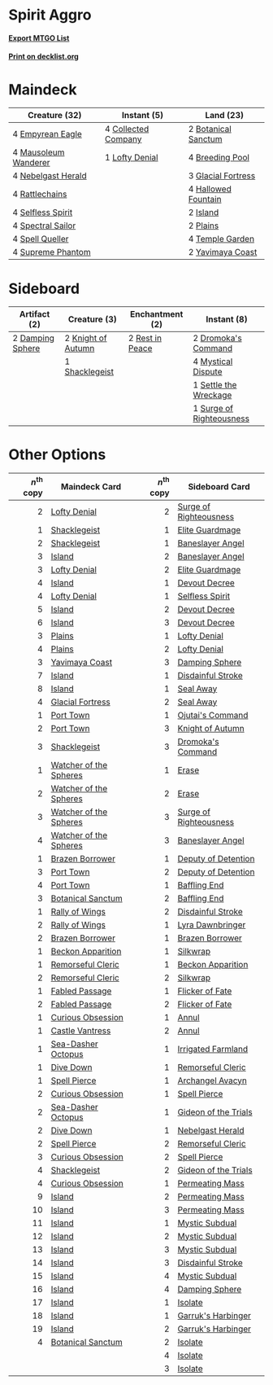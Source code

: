 # Spirit Aggro

#### [Export MTGO List](../collection/Spirit%20Aggro/Spirit%20Aggro.txt)
#### [Print on decklist.org](http://decklist.org/?deckmain=2%09Botanical%20Sanctum%0A4%09Breeding%20Pool%0A4%09Collected%20Company%0A4%09Empyrean%20Eagle%0A3%09Glacial%20Fortress%0A4%09Hallowed%20Fountain%0A2%09Island%0A1%09Lofty%20Denial%0A4%09Mausoleum%20Wanderer%0A4%09Nebelgast%20Herald%0A2%09Plains%0A4%09Rattlechains%0A4%09Selfless%20Spirit%0A4%09Spectral%20Sailor%0A4%09Spell%20Queller%0A4%09Supreme%20Phantom%0A4%09Temple%20Garden%0A2%09Yavimaya%20Coast&deckside=2%09Damping%20Sphere%0A2%09Dromoka's%20Command%0A2%09Knight%20of%20Autumn%0A4%09Mystical%20Dispute%0A2%09Rest%20in%20Peace%0A1%09Settle%20the%20Wreckage%0A1%09Shacklegeist%0A1%09Surge%20of%20Righteousness)
# Maindeck

|                                         Creature (32)                                         |                                         Instant (5)                                          |                                          Land (23)                                           |
|-----------------------------------------------------------------------------------------------|----------------------------------------------------------------------------------------------|----------------------------------------------------------------------------------------------|
|4 [Empyrean Eagle](http://gatherer.wizards.com/Pages/Card/Details.aspx?multiverseid=466962)    |4 [Collected Company](http://gatherer.wizards.com/Pages/Card/Details.aspx?multiverseid=394519)|2 [Botanical Sanctum](http://gatherer.wizards.com/Pages/Card/Details.aspx?multiverseid=417817)|
|4 [Mausoleum Wanderer](http://gatherer.wizards.com/Pages/Card/Details.aspx?multiverseid=414364)|1 [Lofty Denial](http://gatherer.wizards.com/Pages/Card/Details.aspx?multiverseid=485379)     |4 [Breeding Pool](http://gatherer.wizards.com/Pages/Card/Details.aspx?multiverseid=97088)     |
|4 [Nebelgast Herald](http://gatherer.wizards.com/Pages/Card/Details.aspx?multiverseid=414366)  |                                                                                              |3 [Glacial Fortress](http://gatherer.wizards.com/Pages/Card/Details.aspx?multiverseid=190562) |
|4 [Rattlechains](http://gatherer.wizards.com/Pages/Card/Details.aspx?multiverseid=409824)      |                                                                                              |4 [Hallowed Fountain](http://gatherer.wizards.com/Pages/Card/Details.aspx?multiverseid=97071) |
|4 [Selfless Spirit](http://gatherer.wizards.com/Pages/Card/Details.aspx?multiverseid=414332)   |                                                                                              |2 [Island](http://gatherer.wizards.com/Pages/Card/Details.aspx?multiverseid=439857)           |
|4 [Spectral Sailor](http://gatherer.wizards.com/Pages/Card/Details.aspx?multiverseid=466830)   |                                                                                              |2 [Plains](http://gatherer.wizards.com/Pages/Card/Details.aspx?multiverseid=439856)           |
|4 [Spell Queller](http://gatherer.wizards.com/Pages/Card/Details.aspx?multiverseid=414494)     |                                                                                              |4 [Temple Garden](http://gatherer.wizards.com/Pages/Card/Details.aspx?multiverseid=405112)    |
|4 [Supreme Phantom](http://gatherer.wizards.com/Pages/Card/Details.aspx?multiverseid=447212)   |                                                                                              |2 [Yavimaya Coast](http://gatherer.wizards.com/Pages/Card/Details.aspx?multiverseid=129810)   |


# Sideboard

|                                       Artifact (2)                                        |                                        Creature (3)                                         |                                     Enchantment (2)                                      |                                            Instant (8)                                            |
|-------------------------------------------------------------------------------------------|---------------------------------------------------------------------------------------------|------------------------------------------------------------------------------------------|---------------------------------------------------------------------------------------------------|
|2 [Damping Sphere](http://gatherer.wizards.com/Pages/Card/Details.aspx?multiverseid=443101)|2 [Knight of Autumn](http://gatherer.wizards.com/Pages/Card/Details.aspx?multiverseid=452933)|2 [Rest in Peace](http://gatherer.wizards.com/Pages/Card/Details.aspx?multiverseid=442021)|2 [Dromoka's Command](http://gatherer.wizards.com/Pages/Card/Details.aspx?multiverseid=394558)     |
|                                                                                           |1 [Shacklegeist](http://gatherer.wizards.com/Pages/Card/Details.aspx?multiverseid=488252)    |                                                                                          |4 [Mystical Dispute](http://gatherer.wizards.com/Pages/Card/Details.aspx?multiverseid=473020)      |
|                                                                                           |                                                                                             |                                                                                          |1 [Settle the Wreckage](http://gatherer.wizards.com/Pages/Card/Details.aspx?multiverseid=435186)   |
|                                                                                           |                                                                                             |                                                                                          |1 [Surge of Righteousness](http://gatherer.wizards.com/Pages/Card/Details.aspx?multiverseid=394720)|


# Other Options

|*n*<sup>th</sup> copy|                                          Maindeck Card                                          |*n*<sup>th</sup> copy|                                         Sideboard Card                                          |
|--------------------:|-------------------------------------------------------------------------------------------------|--------------------:|-------------------------------------------------------------------------------------------------|
|                    2|[Lofty Denial](http://gatherer.wizards.com/Pages/Card/Details.aspx?multiverseid=485379)          |                    2|[Surge of Righteousness](http://gatherer.wizards.com/Pages/Card/Details.aspx?multiverseid=394720)|
|                    1|[Shacklegeist](http://gatherer.wizards.com/Pages/Card/Details.aspx?multiverseid=488252)          |                    1|[Elite Guardmage](http://gatherer.wizards.com/Pages/Card/Details.aspx?multiverseid=461122)       |
|                    2|[Shacklegeist](http://gatherer.wizards.com/Pages/Card/Details.aspx?multiverseid=488252)          |                    1|[Baneslayer Angel](http://gatherer.wizards.com/Pages/Card/Details.aspx?multiverseid=191065)      |
|                    3|[Island](http://gatherer.wizards.com/Pages/Card/Details.aspx?multiverseid=439857)                |                    2|[Baneslayer Angel](http://gatherer.wizards.com/Pages/Card/Details.aspx?multiverseid=191065)      |
|                    3|[Lofty Denial](http://gatherer.wizards.com/Pages/Card/Details.aspx?multiverseid=485379)          |                    2|[Elite Guardmage](http://gatherer.wizards.com/Pages/Card/Details.aspx?multiverseid=461122)       |
|                    4|[Island](http://gatherer.wizards.com/Pages/Card/Details.aspx?multiverseid=439857)                |                    1|[Devout Decree](http://gatherer.wizards.com/Pages/Card/Details.aspx?multiverseid=466767)         |
|                    4|[Lofty Denial](http://gatherer.wizards.com/Pages/Card/Details.aspx?multiverseid=485379)          |                    1|[Selfless Spirit](http://gatherer.wizards.com/Pages/Card/Details.aspx?multiverseid=414332)       |
|                    5|[Island](http://gatherer.wizards.com/Pages/Card/Details.aspx?multiverseid=439857)                |                    2|[Devout Decree](http://gatherer.wizards.com/Pages/Card/Details.aspx?multiverseid=466767)         |
|                    6|[Island](http://gatherer.wizards.com/Pages/Card/Details.aspx?multiverseid=439857)                |                    3|[Devout Decree](http://gatherer.wizards.com/Pages/Card/Details.aspx?multiverseid=466767)         |
|                    3|[Plains](http://gatherer.wizards.com/Pages/Card/Details.aspx?multiverseid=439856)                |                    1|[Lofty Denial](http://gatherer.wizards.com/Pages/Card/Details.aspx?multiverseid=485379)          |
|                    4|[Plains](http://gatherer.wizards.com/Pages/Card/Details.aspx?multiverseid=439856)                |                    2|[Lofty Denial](http://gatherer.wizards.com/Pages/Card/Details.aspx?multiverseid=485379)          |
|                    3|[Yavimaya Coast](http://gatherer.wizards.com/Pages/Card/Details.aspx?multiverseid=129810)        |                    3|[Damping Sphere](http://gatherer.wizards.com/Pages/Card/Details.aspx?multiverseid=443101)        |
|                    7|[Island](http://gatherer.wizards.com/Pages/Card/Details.aspx?multiverseid=439857)                |                    1|[Disdainful Stroke](http://gatherer.wizards.com/Pages/Card/Details.aspx?multiverseid=420705)     |
|                    8|[Island](http://gatherer.wizards.com/Pages/Card/Details.aspx?multiverseid=439857)                |                    1|[Seal Away](http://gatherer.wizards.com/Pages/Card/Details.aspx?multiverseid=442919)             |
|                    4|[Glacial Fortress](http://gatherer.wizards.com/Pages/Card/Details.aspx?multiverseid=190562)      |                    2|[Seal Away](http://gatherer.wizards.com/Pages/Card/Details.aspx?multiverseid=442919)             |
|                    1|[Port Town](http://gatherer.wizards.com/Pages/Card/Details.aspx?multiverseid=410046)             |                    1|[Ojutai's Command](http://gatherer.wizards.com/Pages/Card/Details.aspx?multiverseid=394642)      |
|                    2|[Port Town](http://gatherer.wizards.com/Pages/Card/Details.aspx?multiverseid=410046)             |                    3|[Knight of Autumn](http://gatherer.wizards.com/Pages/Card/Details.aspx?multiverseid=452933)      |
|                    3|[Shacklegeist](http://gatherer.wizards.com/Pages/Card/Details.aspx?multiverseid=488252)          |                    3|[Dromoka's Command](http://gatherer.wizards.com/Pages/Card/Details.aspx?multiverseid=394558)     |
|                    1|[Watcher of the Spheres](http://gatherer.wizards.com/Pages/Card/Details.aspx?multiverseid=485550)|                    1|[Erase](http://gatherer.wizards.com/Pages/Card/Details.aspx?multiverseid=386533)                 |
|                    2|[Watcher of the Spheres](http://gatherer.wizards.com/Pages/Card/Details.aspx?multiverseid=485550)|                    2|[Erase](http://gatherer.wizards.com/Pages/Card/Details.aspx?multiverseid=386533)                 |
|                    3|[Watcher of the Spheres](http://gatherer.wizards.com/Pages/Card/Details.aspx?multiverseid=485550)|                    3|[Surge of Righteousness](http://gatherer.wizards.com/Pages/Card/Details.aspx?multiverseid=394720)|
|                    4|[Watcher of the Spheres](http://gatherer.wizards.com/Pages/Card/Details.aspx?multiverseid=485550)|                    3|[Baneslayer Angel](http://gatherer.wizards.com/Pages/Card/Details.aspx?multiverseid=191065)      |
|                    1|[Brazen Borrower](http://gatherer.wizards.com/Pages/Card/Details.aspx?multiverseid=473001)       |                    1|[Deputy of Detention](http://gatherer.wizards.com/Pages/Card/Details.aspx?multiverseid=457309)   |
|                    3|[Port Town](http://gatherer.wizards.com/Pages/Card/Details.aspx?multiverseid=410046)             |                    2|[Deputy of Detention](http://gatherer.wizards.com/Pages/Card/Details.aspx?multiverseid=457309)   |
|                    4|[Port Town](http://gatherer.wizards.com/Pages/Card/Details.aspx?multiverseid=410046)             |                    1|[Baffling End](http://gatherer.wizards.com/Pages/Card/Details.aspx?multiverseid=439658)          |
|                    3|[Botanical Sanctum](http://gatherer.wizards.com/Pages/Card/Details.aspx?multiverseid=417817)     |                    2|[Baffling End](http://gatherer.wizards.com/Pages/Card/Details.aspx?multiverseid=439658)          |
|                    1|[Rally of Wings](http://gatherer.wizards.com/Pages/Card/Details.aspx?multiverseid=460954)        |                    2|[Disdainful Stroke](http://gatherer.wizards.com/Pages/Card/Details.aspx?multiverseid=420705)     |
|                    2|[Rally of Wings](http://gatherer.wizards.com/Pages/Card/Details.aspx?multiverseid=460954)        |                    1|[Lyra Dawnbringer](http://gatherer.wizards.com/Pages/Card/Details.aspx?multiverseid=442914)      |
|                    2|[Brazen Borrower](http://gatherer.wizards.com/Pages/Card/Details.aspx?multiverseid=473001)       |                    1|[Brazen Borrower](http://gatherer.wizards.com/Pages/Card/Details.aspx?multiverseid=473001)       |
|                    1|[Beckon Apparition](http://gatherer.wizards.com/Pages/Card/Details.aspx?multiverseid=157415)     |                    1|[Silkwrap](http://gatherer.wizards.com/Pages/Card/Details.aspx?multiverseid=394699)              |
|                    1|[Remorseful Cleric](http://gatherer.wizards.com/Pages/Card/Details.aspx?multiverseid=447169)     |                    1|[Beckon Apparition](http://gatherer.wizards.com/Pages/Card/Details.aspx?multiverseid=157415)     |
|                    2|[Remorseful Cleric](http://gatherer.wizards.com/Pages/Card/Details.aspx?multiverseid=447169)     |                    2|[Silkwrap](http://gatherer.wizards.com/Pages/Card/Details.aspx?multiverseid=394699)              |
|                    1|[Fabled Passage](http://gatherer.wizards.com/Pages/Card/Details.aspx?multiverseid=473206)        |                    1|[Flicker of Fate](http://gatherer.wizards.com/Pages/Card/Details.aspx?multiverseid=476267)       |
|                    2|[Fabled Passage](http://gatherer.wizards.com/Pages/Card/Details.aspx?multiverseid=473206)        |                    2|[Flicker of Fate](http://gatherer.wizards.com/Pages/Card/Details.aspx?multiverseid=476267)       |
|                    1|[Curious Obsession](http://gatherer.wizards.com/Pages/Card/Details.aspx?multiverseid=439692)     |                    1|[Annul](http://gatherer.wizards.com/Pages/Card/Details.aspx?multiverseid=45976)                  |
|                    1|[Castle Vantress](http://gatherer.wizards.com/Pages/Card/Details.aspx?multiverseid=473204)       |                    2|[Annul](http://gatherer.wizards.com/Pages/Card/Details.aspx?multiverseid=45976)                  |
|                    1|[Sea-Dasher Octopus](http://gatherer.wizards.com/Pages/Card/Details.aspx?multiverseid=479586)    |                    1|[Irrigated Farmland](http://gatherer.wizards.com/Pages/Card/Details.aspx?multiverseid=426947)    |
|                    1|[Dive Down](http://gatherer.wizards.com/Pages/Card/Details.aspx?multiverseid=435205)             |                    1|[Remorseful Cleric](http://gatherer.wizards.com/Pages/Card/Details.aspx?multiverseid=447169)     |
|                    1|[Spell Pierce](http://gatherer.wizards.com/Pages/Card/Details.aspx?multiverseid=425876)          |                    1|[Archangel Avacyn](http://gatherer.wizards.com/Pages/Card/Details.aspx?multiverseid=409741)      |
|                    2|[Curious Obsession](http://gatherer.wizards.com/Pages/Card/Details.aspx?multiverseid=439692)     |                    1|[Spell Pierce](http://gatherer.wizards.com/Pages/Card/Details.aspx?multiverseid=425876)          |
|                    2|[Sea-Dasher Octopus](http://gatherer.wizards.com/Pages/Card/Details.aspx?multiverseid=479586)    |                    1|[Gideon of the Trials](http://gatherer.wizards.com/Pages/Card/Details.aspx?multiverseid=426716)  |
|                    2|[Dive Down](http://gatherer.wizards.com/Pages/Card/Details.aspx?multiverseid=435205)             |                    1|[Nebelgast Herald](http://gatherer.wizards.com/Pages/Card/Details.aspx?multiverseid=414366)      |
|                    2|[Spell Pierce](http://gatherer.wizards.com/Pages/Card/Details.aspx?multiverseid=425876)          |                    2|[Remorseful Cleric](http://gatherer.wizards.com/Pages/Card/Details.aspx?multiverseid=447169)     |
|                    3|[Curious Obsession](http://gatherer.wizards.com/Pages/Card/Details.aspx?multiverseid=439692)     |                    2|[Spell Pierce](http://gatherer.wizards.com/Pages/Card/Details.aspx?multiverseid=425876)          |
|                    4|[Shacklegeist](http://gatherer.wizards.com/Pages/Card/Details.aspx?multiverseid=488252)          |                    2|[Gideon of the Trials](http://gatherer.wizards.com/Pages/Card/Details.aspx?multiverseid=426716)  |
|                    4|[Curious Obsession](http://gatherer.wizards.com/Pages/Card/Details.aspx?multiverseid=439692)     |                    1|[Permeating Mass](http://gatherer.wizards.com/Pages/Card/Details.aspx?multiverseid=414467)       |
|                    9|[Island](http://gatherer.wizards.com/Pages/Card/Details.aspx?multiverseid=439857)                |                    2|[Permeating Mass](http://gatherer.wizards.com/Pages/Card/Details.aspx?multiverseid=414467)       |
|                   10|[Island](http://gatherer.wizards.com/Pages/Card/Details.aspx?multiverseid=439857)                |                    3|[Permeating Mass](http://gatherer.wizards.com/Pages/Card/Details.aspx?multiverseid=414467)       |
|                   11|[Island](http://gatherer.wizards.com/Pages/Card/Details.aspx?multiverseid=439857)                |                    1|[Mystic Subdual](http://gatherer.wizards.com/Pages/Card/Details.aspx?multiverseid=479577)        |
|                   12|[Island](http://gatherer.wizards.com/Pages/Card/Details.aspx?multiverseid=439857)                |                    2|[Mystic Subdual](http://gatherer.wizards.com/Pages/Card/Details.aspx?multiverseid=479577)        |
|                   13|[Island](http://gatherer.wizards.com/Pages/Card/Details.aspx?multiverseid=439857)                |                    3|[Mystic Subdual](http://gatherer.wizards.com/Pages/Card/Details.aspx?multiverseid=479577)        |
|                   14|[Island](http://gatherer.wizards.com/Pages/Card/Details.aspx?multiverseid=439857)                |                    3|[Disdainful Stroke](http://gatherer.wizards.com/Pages/Card/Details.aspx?multiverseid=420705)     |
|                   15|[Island](http://gatherer.wizards.com/Pages/Card/Details.aspx?multiverseid=439857)                |                    4|[Mystic Subdual](http://gatherer.wizards.com/Pages/Card/Details.aspx?multiverseid=479577)        |
|                   16|[Island](http://gatherer.wizards.com/Pages/Card/Details.aspx?multiverseid=439857)                |                    4|[Damping Sphere](http://gatherer.wizards.com/Pages/Card/Details.aspx?multiverseid=443101)        |
|                   17|[Island](http://gatherer.wizards.com/Pages/Card/Details.aspx?multiverseid=439857)                |                    1|[Isolate](http://gatherer.wizards.com/Pages/Card/Details.aspx?multiverseid=447153)               |
|                   18|[Island](http://gatherer.wizards.com/Pages/Card/Details.aspx?multiverseid=439857)                |                    1|[Garruk's Harbinger](http://gatherer.wizards.com/Pages/Card/Details.aspx?multiverseid=485508)    |
|                   19|[Island](http://gatherer.wizards.com/Pages/Card/Details.aspx?multiverseid=439857)                |                    2|[Garruk's Harbinger](http://gatherer.wizards.com/Pages/Card/Details.aspx?multiverseid=485508)    |
|                    4|[Botanical Sanctum](http://gatherer.wizards.com/Pages/Card/Details.aspx?multiverseid=417817)     |                    2|[Isolate](http://gatherer.wizards.com/Pages/Card/Details.aspx?multiverseid=447153)               |
|                     |                                                                                                 |                    4|[Isolate](http://gatherer.wizards.com/Pages/Card/Details.aspx?multiverseid=447153)               |
|                     |                                                                                                 |                    3|[Isolate](http://gatherer.wizards.com/Pages/Card/Details.aspx?multiverseid=447153)               |

